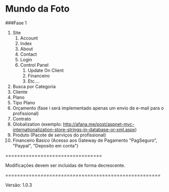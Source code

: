 Mundo da Foto
============================

###Fase 1

  1. Site
      1.  Account
      2.  Index
      3.  About
      4.  Contact
      5.  Login
      6.  Control Panel
            1. Update On Client
            2. Financeiro
            3. Etc....
  2. Busca por Categoria
  3. Cliente
  4. Plano
  5. Tipo Plano
  6. Orçamento (fase i será implementado apenas um envio de e-mail para o profissional)
  7. Contrato
  8. Globalization (exemplo: http://afana.me/post/aspnet-mvc-internationalization-store-strings-in-database-or-xml.aspx)
  9. Produto (Pacote de serviços do profissional)
  10. Financeiro Básico (Acesso aos Gateway de Pagamento "PagSeguro", "Paypal", "Deposito em conta")
 
  
=================================

Modificações devem ser incluidas de forma decrescente.

=====================================================
  
Versão: 1.0.3
